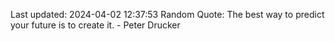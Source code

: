 Last updated: 2024-04-02 12:37:53
Random Quote: The best way to predict your future is to create it. - Peter Drucker